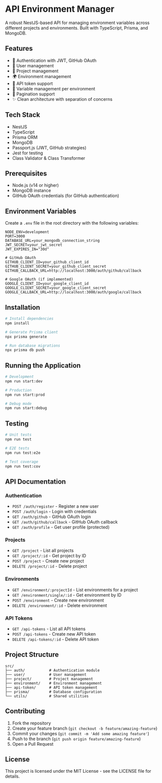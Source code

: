 # API Environment Manager

A robust NestJS-based API for managing environment variables across different projects and environments. Built with TypeScript, Prisma, and MongoDB.

## Features

- 🔐 Authentication with JWT, GitHub OAuth
- 👤 User management
- 📁 Project management
- 🌍 Environment management
- 🔑 API token support
- 📝 Variable management per environment
- 🔄 Pagination support
- ✨ Clean architecture with separation of concerns

## Tech Stack

- NestJS
- TypeScript
- Prisma ORM
- MongoDB
- Passport.js (JWT, GitHub strategies)
- Jest for testing
- Class Validator & Class Transformer

## Prerequisites

- Node.js (v14 or higher)
- MongoDB instance
- GitHub OAuth credentials (for GitHub authentication)

## Environment Variables

Create a `.env` file in the root directory with the following variables:

```
NODE_ENV=development
PORT=3000
DATABASE_URL=your_mongodb_connection_string
JWT_SECRET=your_jwt_secret
JWT_EXPIRES_IN="30d"

# GitHub OAuth
GITHUB_CLIENT_ID=your_github_client_id
GITHUB_CLIENT_SECRET=your_github_client_secret
GITHUB_CALLBACK_URL=http://localhost:3000/auth/github/callback

# Google OAuth (if implemented)
GOOGLE_CLIENT_ID=your_google_client_id
GOOGLE_CLIENT_SECRET=your_google_client_secret
GOOGLE_CALLBACK_URL=http://localhost:3000/auth/google/callback
```

## Installation

```bash
# Install dependencies
npm install

# Generate Prisma client
npx prisma generate

# Run database migrations
npx prisma db push
```

## Running the Application

```bash
# Development
npm run start:dev

# Production
npm run start:prod

# Debug mode
npm run start:debug
```

## Testing

```bash
# Unit tests
npm run test

# E2E tests
npm run test:e2e

# Test coverage
npm run test:cov
```

## API Documentation

### Authentication
- `POST /auth/register` - Register a new user
- `POST /auth/login` - Login with credentials
- `GET /auth/github` - GitHub OAuth login
- `GET /auth/github/callback` - GitHub OAuth callback
- `GET /auth/profile` - Get user profile (protected)

### Projects
- `GET /project` - List all projects
- `GET /project/:id` - Get project by ID
- `POST /project` - Create new project
- `DELETE /project/:id` - Delete project

### Environments
- `GET /environment/:projectId` - List environments for a project
- `GET /environment/single/:id` - Get environment by ID
- `POST /environment` - Create new environment
- `DELETE /environment/:id` - Delete environment

### API Tokens
- `GET /api-tokens` - List all API tokens
- `POST /api-tokens` - Create new API token
- `DELETE /api-tokens/:id` - Delete API token

## Project Structure

```
src/
├── auth/           # Authentication module
├── user/           # User management
├── project/        # Project management
├── environment/    # Environment management
├── api-token/      # API token management
├── prisma/         # Database configuration
└── utils/          # Shared utilities
```

## Contributing

1. Fork the repository
2. Create your feature branch (`git checkout -b feature/amazing-feature`)
3. Commit your changes (`git commit -m 'Add some amazing feature'`)
4. Push to the branch (`git push origin feature/amazing-feature`)
5. Open a Pull Request

## License

This project is licensed under the MIT License - see the LICENSE file for details.
